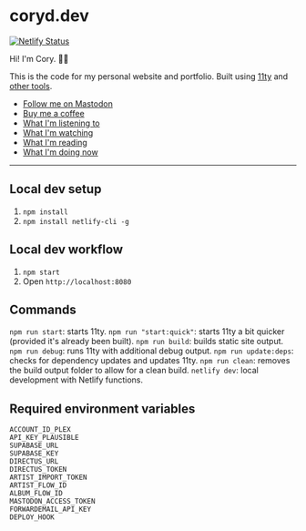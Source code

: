 # coryd.dev

[![Netlify Status](https://api.netlify.com/api/v1/badges/f383dd0a-5c76-4c57-b910-20041af738c8/deploy-status)](https://app.netlify.com/sites/coryd/deploys)

Hi! I'm Cory. 👋🏻

This is the code for my personal website and portfolio. Built using [11ty](https://11ty.dev) and [other tools](https://coryd.dev/colophon).

- [Follow me on Mastodon](https://follow.coryd.dev/@cory)
- [Buy me a coffee](https://buymeacoffee.com/cory)
- [What I'm listening to](https://coryd.dev/music)
- [What I'm watching](https://coryd.dev/watching)
- [What I'm reading](https://coryd.dev/books)
- [What I'm doing now](https://coryd.dev/now)

---

## Local dev setup

1. `npm install`
2. `npm install netlify-cli -g`

## Local dev workflow

1. `npm start`
2. Open `http://localhost:8080`

## Commands

`npm run start`: starts 11ty.
`npm run "start:quick"`: starts 11ty a bit quicker (provided it's already been built).
`npm run build`: builds static site output.
`npm run debug`: runs 11ty with additional debug output.
`npm run update:deps`: checks for dependency updates and updates 11ty.
`npm run clean`: removes the build output folder to allow for a clean build.
`netlify dev`: local development with Netlify functions.

## Required environment variables

```plaintext
ACCOUNT_ID_PLEX
API_KEY_PLAUSIBLE
SUPABASE_URL
SUPABASE_KEY
DIRECTUS_URL
DIRECTUS_TOKEN
ARTIST_IMPORT_TOKEN
ARTIST_FLOW_ID
ALBUM_FLOW_ID
MASTODON_ACCESS_TOKEN
FORWARDEMAIL_API_KEY
DEPLOY_HOOK
```
